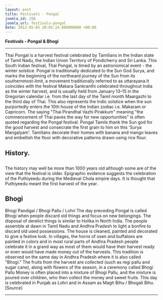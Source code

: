 ```yaml
---
layout: post
title: Festivals - Pongal
joomla_id: 150
joomla_url: festivals-pongal
date: 2012-05-05 20:02:24.000000000 +00:00
---
```

 **Festivals - Pongal & Bhogi**
* * *
Thai Pongal is a harvest festival celebrated by Tamilians in the Indian state of Tamil Nadu, the Indian Union Territory of Pondicherry and Sri Lanka. This South Indian festival, Thai Pongal, is timed by an astronomical event - the winter solstice. Pongal is traditionally dedicated to the Sun God Surya, and marks the beginning of the northward journey of the Sun from its southernmost-limit, a movement traditionally referred to as uttarayana It coincides with the festival Makara Sankranthi celebrated throughout India as the winter harvest, and is usually held from January 13–15 in the Gregorian calendar i.e. from the last day of the Tamil month Maargazhi to the third day of Thai. This also represents the Indic solstice when the sun purportedly enters the 10th house of the Indian zodiac i.e. Makaram or Capricorn.
The saying "Thai Pirandhal Vazhi Pirakkum" meaning "the commencement of Thai paves the way for new opportunities" is often quoted regarding the Pongal festival. Pongal Tamils thank the Sun god for the good harvest and consecrate the first grain to him on this 'Surya Mangalyam'. Tamilians decorate their homes with banana and mango leaves and embellish the floor with decorative patterns drawn using rice flour.
## History.
## 
The history may well be more than 1000 years old although some are of the view that the festival is older. Epigraphic evidence suggests the celebration of the Puthiyeedu during the Medieval Chola empire days. It is thought that Puthiyeedu meant the first harvest of the year.
## 
## Bhogi
Bhogi Pandigai / Bhogi Pallu / Lohri
The day preceding Pongal is called Bhogi when people discard old things and focus on new belongings. The disposal of derelict things is similar to Holika in North India. The people assemble at dawn in Tamil Nadu and Andhra Pradesh to light a bonfire to discard old used possessions. The house is cleaned, painted and decorated to give a festive look. In villages, the horns of oxen and buffaloes are painted in colors and in most rural parts of Andhra Pradesh people celebrate it in a grand way as most of them would have their harvest ready or even would have made money out of the harvests.
This tradition is observed on the same day in Andhra Pradesh where it is also called "Bhogi." The fruits from the harvest are collected (such as regi pallu and sugar cane), along with flowers of the season, in a ceremony called Bhogi Pallu Money is often placed into a mixture of Bhogi Pallu, and the mixture is poured over children, who then collect the money and sweet fruits.
This day is celebrated in Punjab as Lohri and in Assam as Magh Bihu / Bhogali Bihu.
[Source]
* * *
